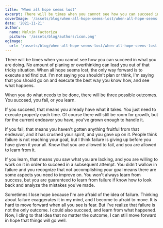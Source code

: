 ```yaml
---
title: 'When all hope seems lost'
excerpt: There will be times when you cannot see how you can succeed in what you are doing. No amount of planing or overthinking can lead you out of that tricky situation. 
coverImage: '/assets/blog/when-all-hope-seems-lost/when-all-hope-seems-lost.jpg'
date: '2021-11-21'
author:
  name: Melvin Factoriza
  picture: '/assets/blog/authors/icon.png'
ogImage:
  url: '/assets/blog/when-all-hope-seems-lost/when-all-hope-seems-lost.jpg'
---
```

There will be times when you cannot see how you can succeed in what you are doing. No amount of planing or overthinking can lead you out of that tricky situation. When all hope seems lost, the only way forward is to execute and find out. I'm not saying you shouldn't plan or think, I'm saying that you should go on and execute the best way you know how, and see what happens.  

When you do what needs to be done, there will be three possible outcomes. You succeed, you fail, or you learn. 

If you succeed, that means you already have what it takes. You just need to execute properly each time. Of course there will still be room for growth, but for the current endeavor you have, you've grown enough to handle it.

If you fail, that means you haven't gotten anything fruitful from that endeavor, and it has crushed your spirit, and you gave up on it. People think failure is not reaching your goal, but I think failure is giving up before you have given it your all. Know that you are allowed to fail, and you are allowed to learn from it.

If you learn, that means you saw what you are lacking, and you are willing to work on it in order to succeed in a subsequent attempt. You didn't wallow in failure and you recognize that not accomplishing your goal means there are some aspects you need to improve on. You won't always learn from success, but you are guaranteed to learn from failure if know how to look back and analyze the mistakes you've made. 
  
Sometimes I lose hope because I'm are afraid of the idea of failure. Thinking about failure exaggerates it in my mind, and I become to afraid to move. It is hard to move forward when all you see is fear. But I've realize that failure is not the only outcome. I could also succeed, and learn from what happened. Now, I cling to that idea that no matter the outcome, I can still move forward in hope that things will go well. 